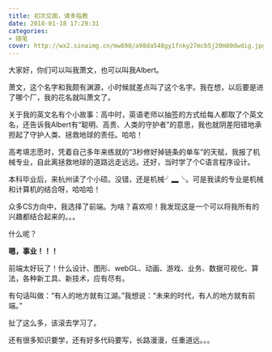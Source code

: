 ```yaml
---
title: 初次见面，请多指教
date: 2018-01-18 17:29:31
categories:
- 随笔
cover: http://wx2.sinaimg.cn/mw690/a98da548gy1fnky27mcb5j20m80dwdig.jpg
---
```

大家好，你们可以叫我萧文，也可以叫我Albert。

萧文，这个名字和我颇有渊源，小时候就差点叫了这个名字。我在想，以后要是进了哪个厂，我的花名就叫萧文了。

关于我的英文名有个小故事：高中时，英语老师以抽签的方式给每人都取了个英文名，还告诉我Albert有“聪明、高贵、人类的守护者”的意思，我也就阴差阳错地承担起了守护人类、拯救地球的责任。哈哈！

高考填志愿时，凭着自己多年来练就的“3秒修好掉链条的单车”的天赋，我报了机械专业，自此离拯救地球的道路远走远远。还好，当时学了个C语言程序设计。

本科毕业后，来杭州读了个小硕。没错，还是机械╯▂╰。可是我读的专业是机械和计算机的结合呀，哈哈哈！

众多CS方向中，我选择了前端。为啥？喜欢呗！我发现这是一个可以将我所有的兴趣都结合起来的。。。

什么呢？

**嗯，事业！！！**

前端太好玩了！什么设计、图形、webGL、动画、游戏、业务、数据可视化、算法，各种新工具、新技术，应有尽有。

有句话叫做：“有人的地方就有江湖。”我想说：“未来的时代，有人的地方就有前端。”

扯了这么多，该滚去学习了。

还有很多知识要学，还有好多代码要写，长路漫漫，任重道远。。。
